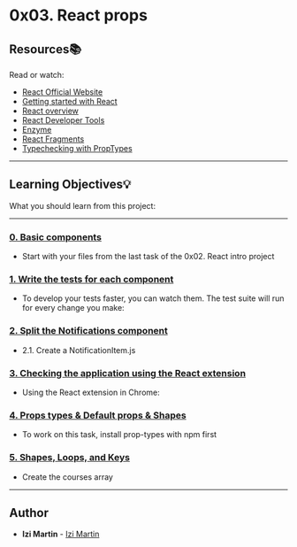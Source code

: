 # 0x03. React props

## Resources:books:
Read or watch:
* [React Official Website](https://intranet.hbtn.io/rltoken/lCQJJpZHpMpUeaikvfWkvQ)
* [Getting started with React](https://intranet.hbtn.io/rltoken/69ncr-lF1LqrQUXw6moDOg)
* [React overview](https://intranet.hbtn.io/rltoken/QrEoMO7vBdIfoSJsHxKiOQ)
* [React Developer Tools](https://intranet.hbtn.io/rltoken/7JV6Gfgjzq6qipmijtzhGA)
* [Enzyme](https://intranet.hbtn.io/rltoken/uLWnKyEPgaep3g7a8DQR9A)
* [React Fragments](https://intranet.hbtn.io/rltoken/DY26UdLXFqKGA08pZsGH9w)
* [Typechecking with PropTypes](https://intranet.hbtn.io/rltoken/iXcePrNqTBUighf5ZUfM6A)

---
## Learning Objectives:bulb:
What you should learn from this project:

---

### [0. Basic components](./task_0/dashboard/dist/index.html)
* Start with your files from the last task of the 0x02. React intro project


### [1. Write the tests for each component](./task_1/package.json)
* To develop your tests faster, you can watch them. The test suite will run for every change you make:


### [2. Split the Notifications component](./task_2/dashboard/src/Notifications/NotificationItem.js)
* 2.1. Create a NotificationItem.js


### [3. Checking the application using the React extension](./task_3/change_property.png)
* Using the React extension in Chrome:


### [4. Props types & Default props & Shapes](./task_4/dashboard/src/CourseList/CourseListRow.js)
* To work on this task, install prop-types with npm first


### [5. Shapes, Loops, and Keys](./task_5/dashboard/src/CourseList/CourseShape.js)
* Create the courses array

---

## Author
* **Izi Martin** - [Izi Martin](https://github.com/izimartin)